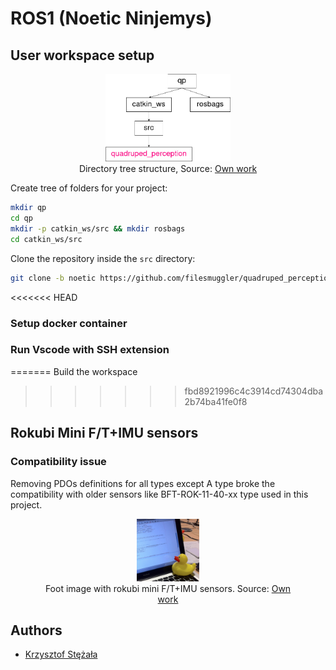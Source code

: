# ROS1 (Noetic Ninjemys)

## User workspace setup

<figure>
   <p style='text-align: center;'>
      <img src="./imgs/dire_structure.jpg" width="200"><br>
      Directory tree structure, Source: <a href="">Own work</a>
   </p>
</figure>

Create tree of folders for your project:
```sh
mkdir qp
cd qp
mkdir -p catkin_ws/src && mkdir rosbags
cd catkin_ws/src
```
Clone the repository inside the `src` directory:
```sh
git clone -b noetic https://github.com/filesmuggler/quadruped_perception.git
```
<<<<<<< HEAD
### Setup docker container

### Run Vscode with SSH extension
=======
Build the workspace
>>>>>>> fbd8921996c4c3914cd74304dba2b74ba41fe0f8

## Rokubi Mini F/T+IMU sensors

### Compatibility issue
Removing PDOs definitions for all types except A type broke the compatibility with older sensors like  BFT-ROK-11-40-xx type used in this project.

<figure>
   <p style='text-align: center;'>
      <img src="./imgs/dusk.jpeg"  width="100" height="100"><br>
      Foot image with rokubi mini F/T+IMU sensors. Source: <a href="">Own work</a> 
   </p>
</figure>

## Authors
- [Krzysztof Stężała](https://github.com/filesmuggler)